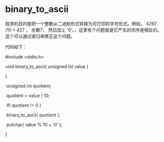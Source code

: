 # binary_to_ascii

程序的目的是把一个整数从二进制形式转换为可打印的字符形式。例如， 4267 /10 = 427 ， 余数7， 然后加上 '0'。，这里有个问题就是它产生的次序是相反的。这个可以通过递归来修正这个问题。

代码如下：

\#include <stdio.h>

void binary_to_ascii( unsigned int value )

{

​    unsigned int quotient;

​    quotient = value / 10;

​    if( quotient != 0 )

​        binary_to_ascii( quotient );

​    putchar( value % 10 + '0' );

}